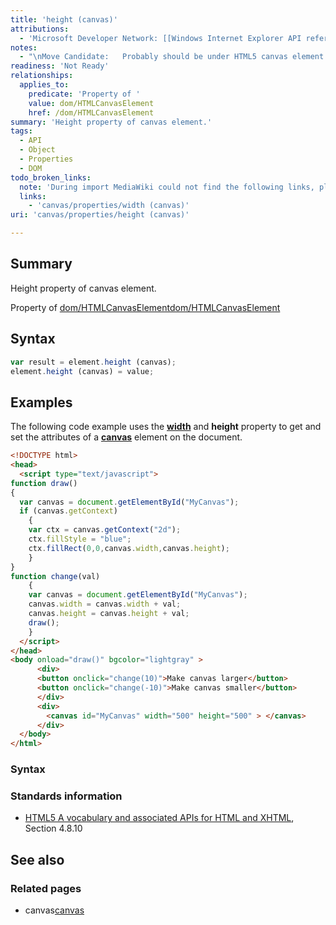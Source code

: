```yaml
---
title: 'height (canvas)'
attributions:
  - 'Microsoft Developer Network: [[Windows Internet Explorer API reference](http://msdn.microsoft.com/en-us/library/ie/hh828809%28v=vs.85%29.aspx) Article]'
notes:
  - "\nMove Candidate:   Probably should be under HTML5 canvas element. See HTML5 specification.\n\n"
readiness: 'Not Ready'
relationships:
  applies_to:
    predicate: 'Property of '
    value: dom/HTMLCanvasElement
    href: /dom/HTMLCanvasElement
summary: 'Height property of canvas element.'
tags:
  - API
  - Object
  - Properties
  - DOM
todo_broken_links:
  note: 'During import MediaWiki could not find the following links, please fix and adjust this list.'
  links:
    - 'canvas/properties/width (canvas)'
uri: 'canvas/properties/height (canvas)'

---
```

## Summary

Height property of canvas element.

Property of [dom/HTMLCanvasElement](/dom/HTMLCanvasElement)[dom/HTMLCanvasElement](/dom/HTMLCanvasElement)

## Syntax

``` js
var result = element.height (canvas);
element.height (canvas) = value;
```

## Examples

The following code example uses the [**width**](/w/index.php?title=canvas/properties/width_(canvas)&action=edit&redlink=1) and **height** property to get and set the attributes of a [**canvas**](/canvas/objects/canvas) element on the document.

``` html
<!DOCTYPE html>
<head>
  <script type="text/javascript">
function draw()
{
  var canvas = document.getElementById("MyCanvas");
  if (canvas.getContext)
    {
    var ctx = canvas.getContext("2d");
    ctx.fillStyle = "blue";
    ctx.fillRect(0,0,canvas.width,canvas.height);
    }
}
function change(val)
    {
    var canvas = document.getElementById("MyCanvas");
    canvas.width = canvas.width + val;
    canvas.height = canvas.height + val;
    draw();
    }
  </script>
</head>
<body onload="draw()" bgcolor="lightgray" >
      <div>
      <button onclick="change(10)">Make canvas larger</button>
      <button onclick="change(-10)">Make canvas smaller</button>
      </div>
      <div>
        <canvas id="MyCanvas" width="500" height="500" > </canvas>
      </div>
  </body>
</html>
```

### Syntax

### Standards information

-   [HTML5 A vocabulary and associated APIs for HTML and XHTML](http://go.microsoft.com/fwlink/p/?linkid=221374), Section 4.8.10

## See also

### Related pages

-   canvas[canvas](/canvas/objects/canvas)
